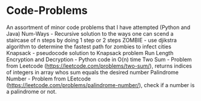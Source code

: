 # Code-Problems
An assortment of minor code problems that I have attempted (Python and Java)
Num-Ways - Recursive solution to the ways one can scend a staircase of n steps by doing 1 step or 2 steps
ZOMBIE - use djikstra algorithm to determine the fastest path for zombies to infect cities
Knapsack - pseudocode solution to Knapsack problem
Run Length Encryption and Decryption - Python code in O(n) time
Two Sum - Problem from Leetcode (https://leetcode.com/problems/two-sum/), returns indices of integers in array whos sum equals the desired number
Palindrome Number - Problem from LEetcode (https://leetcode.com/problems/palindrome-number/), check if a number is a palindrome or not.
